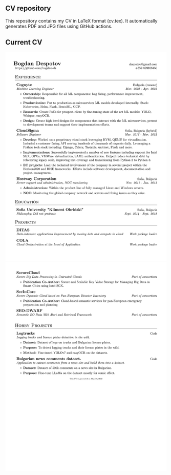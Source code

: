 ## CV repository

This repository contains my CV in LaTeX format (cv.tex). It automatically generates PDF and JPG files using GitHub actions.

## Current CV

![CV page 1](cv-0.jpg)
![CV page 2](cv-1.jpg)